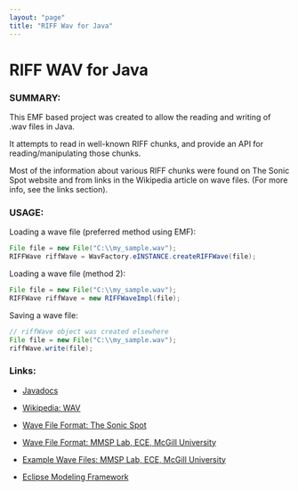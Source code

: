 ```yaml
---
layout: "page"
title: "RIFF Wav for Java"
---
```

RIFF WAV for Java
==================================

### SUMMARY: ###

This EMF based project was created to allow the reading and writing of .wav files in Java.  
  
It attempts to read in well-known RIFF chunks, and provide an API for reading/manipulating those chunks.  
  
Most of the information about various RIFF chunks were found on The Sonic Spot website 
and from links in the Wikipedia article on wave files. (For more info, see the links section).  


### USAGE: ###

Loading a wave file (preferred method using EMF):  

```java
File file = new File("C:\\my_sample.wav");
RIFFWave riffWave = WavFactory.eINSTANCE.createRIFFWave(file);
```

Loading a wave file (method 2):  

```java
File file = new File("C:\\my_sample.wav");
RIFFWave riffWave = new RIFFWaveImpl(file);
```

Saving a wave file:  

```java
// riffWave object was created elsewhere
File file = new File("C:\\my_sample.wav");
riffWave.write(file);
```

### Links: ###

- [Javadocs](http://skratchdot.com/projects/riff-wav-for-java/javadocs/)

- [Wikipedia: WAV](http://en.wikipedia.org/wiki/WAV)  

- [Wave File Format: The Sonic Spot](http://www.sonicspot.com/guide/wavefiles.html)  

- [Wave File Format: MMSP Lab, ECE, McGill University](http://www-mmsp.ece.mcgill.ca/Documents/AudioFormats/WAVE/WAVE.html)

- [Example Wave Files: MMSP Lab, ECE, McGill University](http://www-mmsp.ece.mcgill.ca/Documents/AudioFormats/WAVE/Samples.html)

- [Eclipse Modeling Framework](http://www.eclipse.org/modeling/emf/)  


